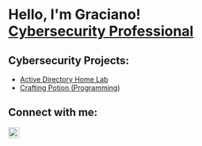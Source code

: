 <h1>Hello, I'm Graciano! <br/> <a href="www.linkedin.com/in/graciano-barrera/">Cybersecurity Professional</a>

<h2>Cybersecurity Projects:</h2>

- [Active Directory Home Lab](https://github.com/BarreraCyber/LABURL)
- [Crafting Potion (Programming)](https://github.com/BarreraCyber/LABURL)

<h2>Connect with me:</h2>

[<img align="left" alt="Graciano Barrera | LinkedIn" width="22px" src="https://cdn.jsdelivr.net/npm/simple-icons@v3/icons/linkedin.svg" />][linkedin]

[linkedin]: https://linkedin.com/in/graciano-barrera
